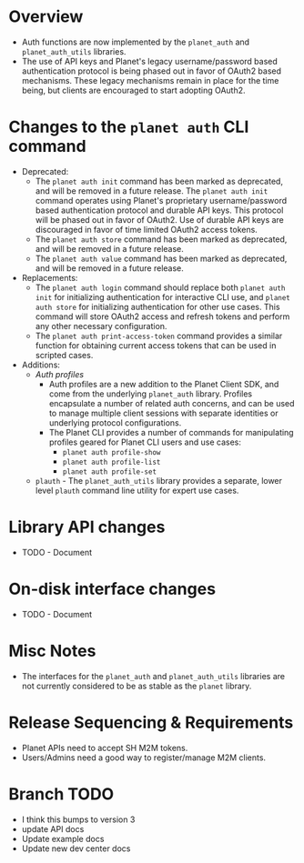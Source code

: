 # Overview
* Auth functions are now implemented by the `planet_auth` and
  `planet_auth_utils` libraries.
* The use of API keys and Planet's legacy username/password based
  authentication protocol is being phased out in favor of OAuth2 based
  mechanisms.  These legacy mechanisms remain in place for the time being,
  but clients are encouraged to start adopting OAuth2.

# Changes to the `planet auth` CLI command
* Deprecated:
  * The `planet auth init` command has been marked as deprecated, and will be
    removed in a future release.  The `planet auth init` command operates using
    Planet's proprietary username/password based authentication protocol and
    durable API keys.  This protocol will be phased out in favor of OAuth2.
    Use of durable API keys are discouraged in favor of time limited OAuth2
    access tokens.
  * The `planet auth store` command has been marked as deprecated, and will be
    removed in a future release.
  * The `planet auth value` command has been marked as deprecated, and will be
    removed in a future release.
* Replacements:
  * The `planet auth login` command should replace both `planet auth init` for
    initializing authentication for interactive CLI use, and `planet auth store`
    for initializing authentication for other use cases.  This command will
    store OAuth2 access and refresh tokens and perform any other necessary
    configuration.
  * The `planet auth print-access-token` command provides a similar function
  for obtaining current access tokens that can be used in scripted cases.
* Additions:
  * _Auth profiles_
    * Auth profiles are a new addition to the Planet Client SDK, and come from
      the underlying `planet_auth` library.  Profiles encapsulate a number of
      related auth concerns, and can be used to manage multiple client sessions
      with separate identities or underlying protocol configurations.
    * The Planet CLI provides a number of commands for manipulating profiles
      geared for Planet CLI users and use cases:
      * `planet auth profile-show`
      * `planet auth profile-list`
      * `planet auth profile-set`
  * `plauth` - The `planet_auth_utils` library provides a separate, lower level
    `plauth` command line utility for expert use cases.

# Library API changes
* TODO - Document

# On-disk interface changes
* TODO - Document

# Misc Notes
* The interfaces for the `planet_auth` and `planet_auth_utils` libraries are
  not currently considered to be as stable as the `planet` library.

# Release Sequencing & Requirements
* Planet APIs need to accept SH M2M tokens.
* Users/Admins need a good way to register/manage M2M clients.


# Branch TODO
- I think this bumps to version 3
- update API docs
- Update example docs
- Update new dev center docs

